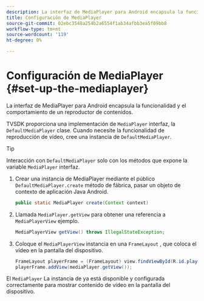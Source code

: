 ```yaml
---
description: La interfaz de MediaPlayer para Android encapsula la funcionalidad y el comportamiento de un reproductor de contenidos.
title: Configuración de MediaPlayer
source-git-commit: 02ebc3548a254b2a6554f1ab34afbb3ea5f09bb8
workflow-type: tm+mt
source-wordcount: '119'
ht-degree: 0%

---
```


# Configuración de MediaPlayer {#set-up-the-mediaplayer}

La interfaz de MediaPlayer para Android encapsula la funcionalidad y el comportamiento de un reproductor de contenidos.

TVSDK proporciona una implementación de `MediaPlayer` interfaz, la `DefaultMediaPlayer` clase. Cuando necesite la funcionalidad de reproducción de vídeo, cree una instancia de `DefaultMediaPlayer`.

>[!TIP]
>
>Interacción con `DefaultMediaPlayer` solo con los métodos que expone la variable `MediaPlayer` interfaz.

1. Crear una instancia de MediaPlayer mediante el público `DefaultMediaPlayer.create` método de fábrica, pasar un objeto de contexto de aplicación Java Android.

   ```java
   public static MediaPlayer create(Context context) 
   ```

1. Llamada `MediaPlayer.getView` para obtener una referencia a `MediaPlayerView` ejemplo.

   ```java
   MediaPlayerView getView() throws IllegalStateException; 
   ```

1. Coloque el `MediaPlayerView` instancia en una `FrameLayout` , que coloca el vídeo en la pantalla del dispositivo.

   ```java
   FrameLayout playerFrame = (FrameLayout) view.findViewById(R.id.playerFrame); 
   playerFrame.addView(mediaPlayer.getView()); 
   ```

El `MediaPlayer` La instancia de ya está disponible y configurada correctamente para mostrar contenido de vídeo en la pantalla del dispositivo.
